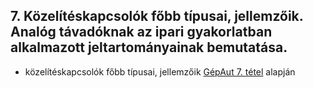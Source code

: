 ## 7. Közelítéskapcsolók főbb típusai, jellemzőik. Analóg távadóknak az ipari gyakorlatban alkalmazott jeltartományainak bemutatása. 

- közelítéskapcsolók főbb típusai, jellemzőik [GépAut 7. tétel](../gepaut/tetel7.md) alapján
